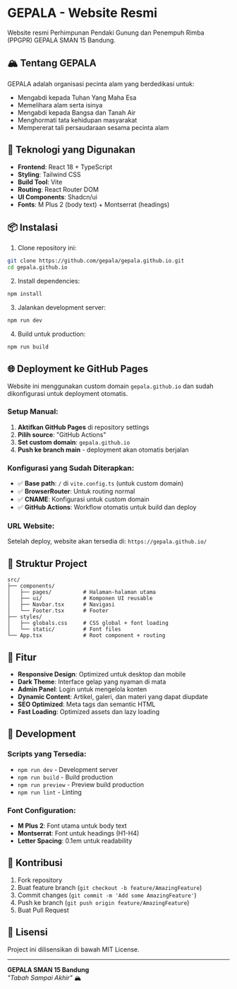 # GEPALA - Website Resmi

Website resmi Perhimpunan Pendaki Gunung dan Penempuh Rimba (PPGPR) GEPALA SMAN 15 Bandung.

## 🏔️ Tentang GEPALA

GEPALA adalah organisasi pecinta alam yang berdedikasi untuk:

- Mengabdi kepada Tuhan Yang Maha Esa
- Memelihara alam serta isinya
- Mengabdi kepada Bangsa dan Tanah Air
- Menghormati tata kehidupan masyarakat
- Mempererat tali persaudaraan sesama pecinta alam

## 🚀 Teknologi yang Digunakan

- **Frontend**: React 18 + TypeScript
- **Styling**: Tailwind CSS
- **Build Tool**: Vite
- **Routing**: React Router DOM
- **UI Components**: Shadcn/ui
- **Fonts**: M Plus 2 (body text) + Montserrat (headings)

## 📦 Instalasi

1. Clone repository ini:

```bash
git clone https://github.com/gepala/gepala.github.io.git
cd gepala.github.io
```

2. Install dependencies:

```bash
npm install
```

3. Jalankan development server:

```bash
npm run dev
```

4. Build untuk production:

```bash
npm run build
```

## 🌐 Deployment ke GitHub Pages

Website ini menggunakan custom domain `gepala.github.io` dan sudah dikonfigurasi untuk deployment otomatis.

### Setup Manual:

1. **Aktifkan GitHub Pages** di repository settings
2. **Pilih source**: "GitHub Actions"
3. **Set custom domain**: `gepala.github.io`
4. **Push ke branch main** - deployment akan otomatis berjalan

### Konfigurasi yang Sudah Diterapkan:

- ✅ **Base path**: `/` di `vite.config.ts` (untuk custom domain)
- ✅ **BrowserRouter**: Untuk routing normal
- ✅ **CNAME**: Konfigurasi untuk custom domain
- ✅ **GitHub Actions**: Workflow otomatis untuk build dan deploy

### URL Website:

Setelah deploy, website akan tersedia di:
`https://gepala.github.io/`

## 📁 Struktur Project

```
src/
├── components/
│   ├── pages/          # Halaman-halaman utama
│   ├── ui/             # Komponen UI reusable
│   ├── Navbar.tsx      # Navigasi
│   └── Footer.tsx      # Footer
├── styles/
│   ├── globals.css     # CSS global + font loading
│   └── static/         # Font files
└── App.tsx             # Root component + routing
```

## 🎨 Fitur

- **Responsive Design**: Optimized untuk desktop dan mobile
- **Dark Theme**: Interface gelap yang nyaman di mata
- **Admin Panel**: Login untuk mengelola konten
- **Dynamic Content**: Artikel, galeri, dan materi yang dapat diupdate
- **SEO Optimized**: Meta tags dan semantic HTML
- **Fast Loading**: Optimized assets dan lazy loading

## 🔧 Development

### Scripts yang Tersedia:

- `npm run dev` - Development server
- `npm run build` - Build production
- `npm run preview` - Preview build production
- `npm run lint` - Linting

### Font Configuration:

- **M Plus 2**: Font utama untuk body text
- **Montserrat**: Font untuk headings (H1-H4)
- **Letter Spacing**: 0.1em untuk readability

## 📝 Kontribusi

1. Fork repository
2. Buat feature branch (`git checkout -b feature/AmazingFeature`)
3. Commit changes (`git commit -m 'Add some AmazingFeature'`)
4. Push ke branch (`git push origin feature/AmazingFeature`)
5. Buat Pull Request

## 📄 Lisensi

Project ini dilisensikan di bawah MIT License.

---

**GEPALA SMAN 15 Bandung**  
_"Tabah Sampai Akhir"_ 🏔️
